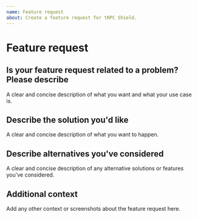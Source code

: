 ```yaml
---
name: Feature request
about: Create a feature request for tRPC Shield.
---
```


# Feature request

## Is your feature request related to a problem? Please describe

A clear and concise description of what you want and what your use case is.

## Describe the solution you'd like

A clear and concise description of what you want to happen.

## Describe alternatives you've considered

A clear and concise description of any alternative solutions or features you've considered.

## Additional context

Add any other context or screenshots about the feature request here.

